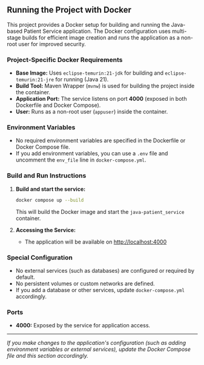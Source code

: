 ## Running the Project with Docker

This project provides a Docker setup for building and running the Java-based Patient Service application. The Docker configuration uses multi-stage builds for efficient image creation and runs the application as a non-root user for improved security.

### Project-Specific Docker Requirements
- **Base Image:** Uses `eclipse-temurin:21-jdk` for building and `eclipse-temurin:21-jre` for running (Java 21).
- **Build Tool:** Maven Wrapper (`mvnw`) is used for building the project inside the container.
- **Application Port:** The service listens on port **4000** (exposed in both Dockerfile and Docker Compose).
- **User:** Runs as a non-root user (`appuser`) inside the container.

### Environment Variables
- No required environment variables are specified in the Dockerfile or Docker Compose file.
- If you add environment variables, you can use a `.env` file and uncomment the `env_file` line in `docker-compose.yml`.

### Build and Run Instructions
1. **Build and start the service:**
   ```sh
   docker compose up --build
   ```
   This will build the Docker image and start the `java-patient_service` container.

2. **Accessing the Service:**
   - The application will be available on [http://localhost:4000](http://localhost:4000)

### Special Configuration
- No external services (such as databases) are configured or required by default.
- No persistent volumes or custom networks are defined.
- If you add a database or other services, update `docker-compose.yml` accordingly.

### Ports
- **4000:** Exposed by the service for application access.

---

*If you make changes to the application's configuration (such as adding environment variables or external services), update the Docker Compose file and this section accordingly.*
